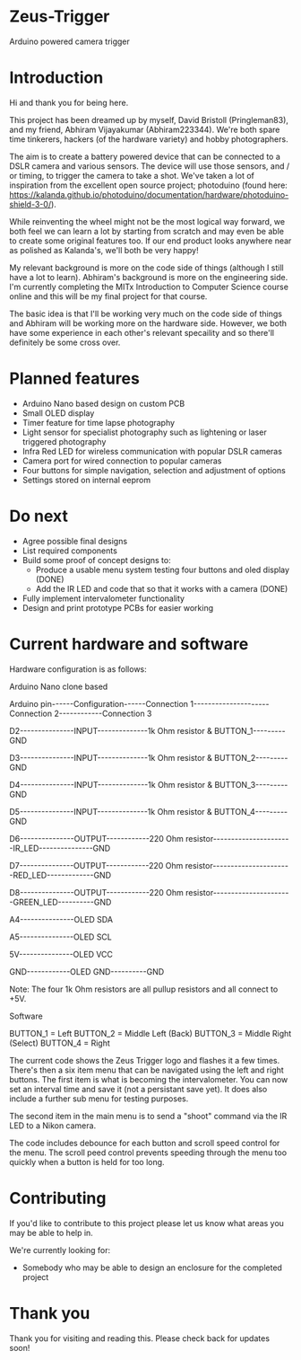 # Zeus-Trigger
Arduino powered camera trigger

# Introduction
Hi and thank you for being here.

This project has been dreamed up by myself, David Bristoll (Pringleman83), and my friend, Abhiram Vijayakumar (Abhiram223344). We're both spare time tinkerers, hackers (of the hardware variety) and hobby photographers.

The aim is to create a battery powered device that can be connected to a DSLR camera and various sensors. The device will use those sensors, and / or timing, to trigger the camera to take a shot. We've taken a lot of inspiration from the excellent open source project;  photoduino (found here: https://kalanda.github.io/photoduino/documentation/hardware/photoduino-shield-3-0/).

While reinventing the wheel might not be the most logical way forward, we both feel we can learn a lot by starting from scratch and may even be able to create some original features too. If our end product looks anywhere near as polished as Kalanda's, we'll both be very happy!

My relevant background is more on the code side of things (although I still have a lot to learn). Abhiram's background is more on the engineering side. I'm currently completing the MITx Introduction to Computer Science course online and this will be my final project for that course.

The basic idea is that I'll be working very much on the code side of things and Abhiram will be working more on the hardware side. However, we both have some experience in each other's relevant specaility and so there'll definitely be some cross over.

# Planned features

* Arduino Nano based design on custom PCB
* Small OLED display
* Timer feature for time lapse photography
* Light sensor for specialist photography such as lightening or laser triggered photography
* Infra Red LED for wireless communication with popular DSLR cameras
* Camera port for wired connection to popular cameras
* Four buttons for simple navigation, selection and adjustment of options
* Settings stored on internal eeprom

# Do next

* Agree possible final designs
* List required components
* Build some proof of concept designs to:
  * Produce a usable menu system testing four buttons and oled display (DONE)
  * Add the IR LED and code that so that it works with a camera (DONE)
* Fully implement intervalometer functionality
* Design and print prototype PCBs for easier working
  
# Current hardware and software

Hardware configuration is as follows:

Arduino Nano clone based

Arduino pin------Configuration------Connection 1---------------------Connection 2------------Connection 3

D2---------------INPUT--------------1k Ohm resistor & BUTTON_1---------GND

D3---------------INPUT--------------1k Ohm resistor & BUTTON_2---------GND

D4---------------INPUT--------------1k Ohm resistor & BUTTON_3---------GND

D5---------------INPUT--------------1k Ohm resistor & BUTTON_4---------GND

D6---------------OUTPUT------------220 Ohm resistor----------------------IR_LED---------------GND

D7---------------OUTPUT------------220 Ohm resistor----------------------RED_LED-------------GND

D8---------------OUTPUT------------220 Ohm resistor----------------------GREEN_LED----------GND



A4---------------OLED SDA

A5---------------OLED SCL

5V---------------OLED VCC

GND------------OLED GND----------GND

Note: The four 1k Ohm resistors are all pullup resistors and all connect to +5V.

Software

BUTTON_1 = Left
BUTTON_2 = Middle Left (Back)
BUTTON_3 = Middle Right (Select)
BUTTON_4 = Right

The current code shows the Zeus Trigger logo and flashes it a few times.
There's then a six item menu that can be navigated using the left and right buttons.
The first item is what is becoming the intervalometer. You can now set an interval time and save it (not a persistant save yet).
It does also include a further sub menu for testing purposes.

The second item in the main menu is to send a "shoot" command via the IR LED to a Nikon camera.

The code includes debounce for each button and scroll speed control for the menu.
The scroll peed control prevents speeding through the menu too quickly when a button is held for too long.


# Contributing

If you'd like to contribute to this project please let us know what areas you may be able to help in.

We're currently looking for:

* Somebody who may be able to design an enclosure for the completed project

# Thank you

Thank you for visiting and reading this. Please check back for updates soon!

